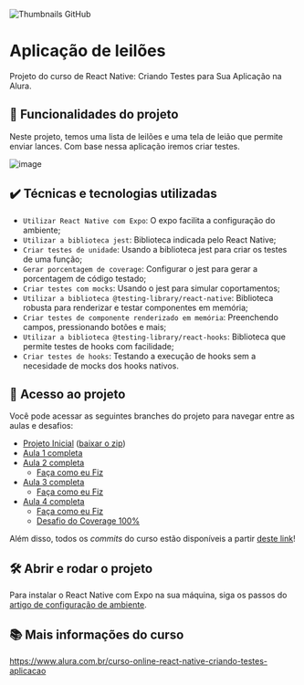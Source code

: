 ![Thumbnails GitHub](https://user-images.githubusercontent.com/9091491/159780661-3d933822-163c-4ec7-8636-7b0ab3191b0e.png)

# Aplicação de leilões

Projeto do curso de React Native: Criando Testes para Sua Aplicação na Alura.

## 🔨 Funcionalidades do projeto

Neste projeto, temos uma lista de leilões e uma tela de leião que permite enviar lances.
Com base nessa aplicação iremos criar testes.

![image](https://user-images.githubusercontent.com/9091491/159780701-12e127ea-097d-4465-b39a-3c490861d9b7.png)

## ✔️ Técnicas e tecnologias utilizadas

- `Utilizar React Native com Expo`: O expo facilita a configuração do ambiente;
- `Utilizar a biblioteca jest`: Biblioteca indicada pelo React Native;
- `Criar testes de unidade`: Usando a biblioteca jest para criar os testes de uma função;
- `Gerar porcentagem de coverage`: Configurar o jest para gerar a porcentagem de código testado;
- `Criar testes com mocks`: Usando o jest para simular coportamentos;
- `Utilizar a biblioteca @testing-library/react-native`: Biblioteca robusta para renderizar e testar componentes em memória;
- `Criar testes de componente renderizado em memória`: Preenchendo campos, pressionando botões e mais;
- `Utilizar a biblioteca @testing-library/react-hooks`: Biblioteca que permite testes de hooks com facilidade;
- `Criar testes de hooks`: Testando a execução de hooks sem a necesidade de mocks dos hooks nativos.

## 📁 Acesso ao projeto

Você pode acessar as seguintes branches do projeto para navegar entre as aulas e desafios:

- [Projeto Inicial](https://github.com/alura-cursos/react-native-criando-testes-para-sua-aplicacao) ([baixar o zip](https://github.com/alura-cursos/react-native-criando-testes-para-sua-aplicacao/archive/refs/heads/main.zip))
- [Aula 1 completa](https://github.com/alura-cursos/react-native-criando-testes-para-sua-aplicacao/tree/Aula1)
- [Aula 2 completa](https://github.com/alura-cursos/react-native-criando-testes-para-sua-aplicacao/tree/Aula2)
  - [Faça como eu Fiz](https://github.com/alura-cursos/react-native-criando-testes-para-sua-aplicacao/tree/FCEFAula2)
- [Aula 3 completa](https://github.com/alura-cursos/react-native-criando-testes-para-sua-aplicacao/tree/Aula3)
  - [Faça como eu Fiz](https://github.com/alura-cursos/react-native-criando-testes-para-sua-aplicacao/tree/FCEFAula3)
- [Aula 4 completa](https://github.com/alura-cursos/react-native-criando-testes-para-sua-aplicacao/tree/Aula4)
  - [Faça como eu Fiz](https://github.com/alura-cursos/react-native-criando-testes-para-sua-aplicacao/tree/FCEFAula4)
  - [Desafio do Coverage 100%](https://github.com/alura-cursos/react-native-criando-testes-para-sua-aplicacao/tree/DesafioCoverage)

Além disso, todos os _commits_ do curso estão disponíveis a partir [deste link](https://github.com/alura-cursos/react-native-criando-testes-para-sua-aplicacao/commits/DesafioCoverage)!

## 🛠️ Abrir e rodar o projeto

Para instalar o React Native com Expo na sua máquina, siga os passos do [artigo de configuração de ambiente](https://www.alura.com.br/artigos/como-instalar-configurar-expo-do-react-native).

## 📚 Mais informações do curso

https://www.alura.com.br/curso-online-react-native-criando-testes-aplicacao


